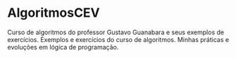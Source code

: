 # AlgoritmosCEV
Curso de algoritmos do professor Gustavo Guanabara e seus exemplos de exercícios.
Exemplos e exercícios do curso de algoritmos.
Minhas práticas e evoluções em lógica de programação.
